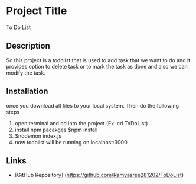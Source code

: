 # Project Title
To Do List
## Description
So this project is a todolist that is used to add task that we want to do and it provides option to delete task or to mark the task as done and also we can modify the task.

## Installation
once you download all files to your local system. Then do the following steps
1. open terminal and cd into the project (Ex: cd ToDoList)
2. install npm pacakges
   $npm install
3. $nodemon index.js
4. now todolist will be running on localhost:3000

## Links
- [GitHub Repository] (https://github.com/Ramyasree281202/ToDoList)
